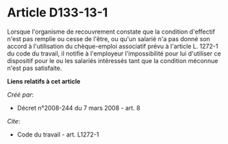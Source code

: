 # Article D133-13-1

Lorsque l'organisme de recouvrement constate que la condition d'effectif n'est pas remplie ou cesse de l'être, ou qu'un
salarié n'a pas donné son accord à l'utilisation du chèque-emploi associatif prévu à l'article L. 1272-1 du code du travail,
il notifie à l'employeur l'impossibilité pour lui d'utiliser ce dispositif pour le ou les salariés intéressés tant que la
condition méconnue n'est pas satisfaite.

**Liens relatifs à cet article**

_Créé par_:

  - Décret n°2008-244 du 7 mars 2008 - art. 8

_Cite_:

  - Code du travail - art. L1272-1
